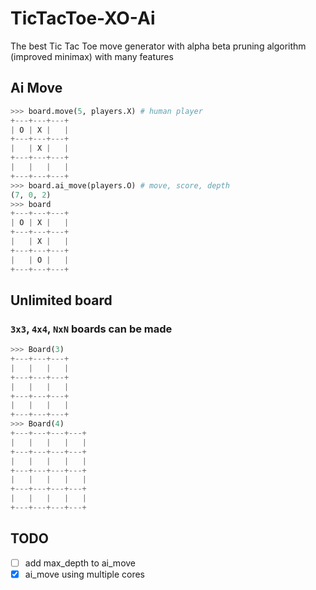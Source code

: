 # TicTacToe-XO-Ai
The best Tic Tac Toe move generator with alpha beta pruning algorithm (improved minimax) with many features

## Ai Move
``` python
>>> board.move(5, players.X) # human player
+---+---+---+
| O | X |   |
+---+---+---+
|   | X |   |
+---+---+---+
|   |   |   |
+---+---+---+
>>> board.ai_move(players.O) # move, score, depth
(7, 0, 2)
>>> board
+---+---+---+
| O | X |   |
+---+---+---+
|   | X |   |
+---+---+---+
|   | O |   |
+---+---+---+
```

## Unlimited board
### `3x3`, `4x4`, `NxN` boards can be made
``` python
>>> Board(3)
+---+---+---+
|   |   |   |
+---+---+---+
|   |   |   |
+---+---+---+
|   |   |   |
+---+---+---+
>>> Board(4)
+---+---+---+---+
|   |   |   |   |
+---+---+---+---+
|   |   |   |   |
+---+---+---+---+
|   |   |   |   |
+---+---+---+---+
|   |   |   |   |
+---+---+---+---+
```

## TODO
- [ ] add max_depth to ai_move
- [x] ai_move using multiple cores
